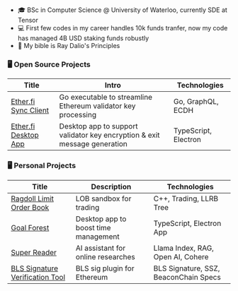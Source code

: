 - 🎓 BSc in Computer Science @ University of Waterloo, currently SDE at Tensor
- 💻 First few codes in my career handles 10k funds tranfer, now my code has managed 4B USD staking funds robustly
- 📖 My bible is Ray Dalio's Principles

### 🖥️ Open Source Projects

|Title | Intro | Technologies|
|--|--|--|
| [Ether.fi Sync Client](https://github.com/GadzeFinance/etherfi-sync-clientv2) | Go executable to streamline Ethereum validator key processing | Go, GraphQL, ECDH |
| [Ether.fi Desktop App](https://github.com/GadzeFinance/etherfi-desktop) | Desktop app to support validator key encryption & exit message generation | TypeScript, Electron |

### 🖥️ Personal Projects

|Title | Description | Technologies|
|--|--|--|
| [Ragdoll Limit Order Book](https://github.com/mingyuanlee/ragdoll-lob-c) | LOB sandbox for trading |C++, Trading, LLRB Tree |
| [Goal Forest](https://github.com/mingyuanlee/goal-forest) | Desktop app to boost time management | TypeScript, Electron App |
| [Super Reader](https://github.com/mingyuanlee/super-reader) | AI assistant for online researches |Llama Index, RAG, Open AI, Cohere |
| [BLS Signature Verification Tool](https://github.com/mingyuanlee/bls-verification-tool) | BLS sig plugin for Ethereum | BLS Signature, SSZ, BeaconChain Specs |
